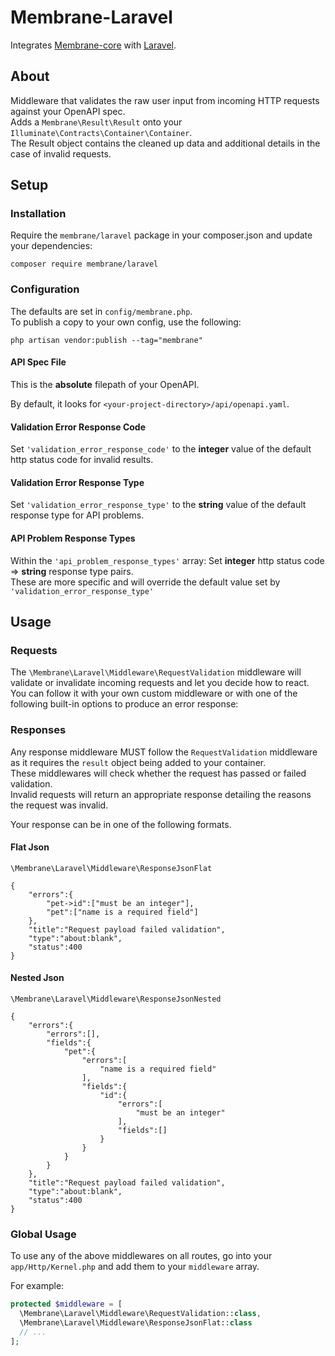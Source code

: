 # Membrane-Laravel

Integrates [Membrane-core](https://github.com/membrane-php/membrane-core) with [Laravel](https://laravel.com/).

## About

Middleware that validates the raw user input from incoming HTTP requests against your OpenAPI spec.  
Adds a `Membrane\Result\Result` onto your `Illuminate\Contracts\Container\Container`.  
The Result object contains the cleaned up data and additional details in the case of invalid requests.

## Setup

### Installation

Require the `membrane/laravel` package in your composer.json and update your dependencies:

```text
composer require membrane/laravel
```

### Configuration

The defaults are set in `config/membrane.php`.  
To publish a copy to your own config, use the following:

```text
php artisan vendor:publish --tag="membrane"
```

#### API Spec File

This is the **absolute** filepath of your OpenAPI.

By default, it looks for `<your-project-directory>/api/openapi.yaml`.

#### Validation Error Response Code

Set `'validation_error_response_code'` to the **integer** value of the default http status code for invalid results.

#### Validation Error Response Type

Set `'validation_error_response_type'` to the **string** value of the default response type for API problems.

#### API Problem Response Types

Within the `'api_problem_response_types'` array:
Set **integer** http status code => **string** response type pairs.  
These are more specific and will override the default value set by `'validation_error_response_type'`

## Usage

### Requests

The `\Membrane\Laravel\Middleware\RequestValidation` middleware will validate or invalidate incoming requests and let
you decide
how to react.
You can follow it with your own custom middleware or with one of the following built-in options to produce an error
response:

### Responses

Any response middleware MUST follow the `RequestValidation` middleware as it requires the `result` object being added to
your container.  
These middlewares will check whether the request has passed or failed validation.  
Invalid requests will return an appropriate response detailing the reasons the request was invalid.

Your response can be in one of the following formats.

#### Flat Json

`\Membrane\Laravel\Middleware\ResponseJsonFlat`

```text
{
    "errors":{
        "pet->id":["must be an integer"],
        "pet":["name is a required field"]
    },
    "title":"Request payload failed validation",
    "type":"about:blank",
    "status":400
}
```

#### Nested Json

`\Membrane\Laravel\Middleware\ResponseJsonNested`

```text
{
    "errors":{
        "errors":[],
        "fields":{
            "pet":{
                "errors":[
                    "name is a required field"
                ],
                "fields":{
                    "id":{
                        "errors":[
                            "must be an integer"
                        ],
                        "fields":[]
                    }
                }
            }
        }
    },
    "title":"Request payload failed validation",
    "type":"about:blank",
    "status":400
}
```

### Global Usage

To use any of the above middlewares on all routes, go into your `app/Http/Kernel.php` and add them to your `middleware`
array.

For example:

```php
protected $middleware = [
  \Membrane\Laravel\Middleware\RequestValidation::class,
  \Membrane\Laravel\Middleware\ResponseJsonFlat::class
  // ...
];
```
